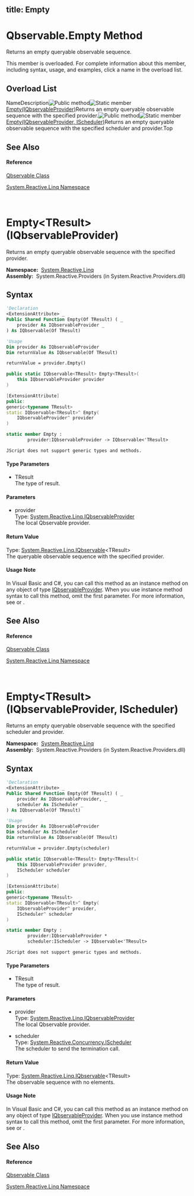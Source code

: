 title: Empty
---
# Qbservable.Empty Method

Returns an empty queryable observable sequence.

This member is overloaded. For complete information about this member, including syntax, usage, and examples, click a name in the overload list.

## Overload List

NameDescription![Public method](https://reactiveui.net/assets/img/Hh303103.pubmethod(en-us,VS.103).gif "Public method")![Static member](https://reactiveui.net/assets/img/Hh244319.static(en-us,VS.103).gif "Static member")[Empty<TResult>(IQbservableProvider)](https://msdn.microsoft.com/en-us/library/m:system.reactive.linq.qbservable.empty%60%601(system.reactive.linq.iqbservableprovider)(v=VS.103))Returns an empty queryable observable sequence with the specified provider.![Public method](https://reactiveui.net/assets/img/Hh303103.pubmethod(en-us,VS.103).gif "Public method")![Static member](https://reactiveui.net/assets/img/Hh244319.static(en-us,VS.103).gif "Static member")[Empty<TResult>(IQbservableProvider, IScheduler)](https://msdn.microsoft.com/en-us/library/m:system.reactive.linq.qbservable.empty%60%601(system.reactive.linq.iqbservableprovider%2csystem.reactive.concurrency.ischeduler)(v=VS.103))Returns an empty queryable observable sequence with the specified scheduler and provider.Top

## See Also

#### Reference

[Qbservable Class](Qbservable/Qbservable)

[System.Reactive.Linq Namespace](System.Reactive.Linq/System.Reactive.Linq)



<br />

# Empty\<TResult\>(IQbservableProvider)

Returns an empty queryable observable sequence with the specified provider.

**Namespace:**  [System.Reactive.Linq](System.Reactive.Linq/System.Reactive.Linq)  
**Assembly:**  System.Reactive.Providers (in System.Reactive.Providers.dll)

## Syntax

```vb
'Declaration
<ExtensionAttribute> _
Public Shared Function Empty(Of TResult) ( _
    provider As IQbservableProvider _
) As IQbservable(Of TResult)
```

```vb
'Usage
Dim provider As IQbservableProvider
Dim returnValue As IQbservable(Of TResult)

returnValue = provider.Empty()
```

```csharp
public static IQbservable<TResult> Empty<TResult>(
    this IQbservableProvider provider
)
```

```c++
[ExtensionAttribute]
public:
generic<typename TResult>
static IQbservable<TResult>^ Empty(
    IQbservableProvider^ provider
)
```

```fsharp
static member Empty : 
        provider:IQbservableProvider -> IQbservable<'TResult> 
```

```jscript
JScript does not support generic types and methods.
```

#### Type Parameters

- TResult  
  The type of result.

#### Parameters

- provider  
  Type: [System.Reactive.Linq.IQbservableProvider](IQbservableProvider/IQbservableProvider)  
  The local Qbservable provider.

#### Return Value

Type: [System.Reactive.Linq.IQbservable](IQbservable/IQbservable(TSource))\<TResult\>  
The queryable observable sequence with the specified provider.

#### Usage Note

In Visual Basic and C\#, you can call this method as an instance method on any object of type [IQbservableProvider](IQbservableProvider/IQbservableProvider). When you use instance method syntax to call this method, omit the first parameter. For more information, see [](https://msdn.microsoft.com/en-us/library/Bb384936) or [](https://msdn.microsoft.com/en-us/library/Bb383977).

## See Also

#### Reference

[Qbservable Class](Qbservable/Qbservable)

[System.Reactive.Linq Namespace](System.Reactive.Linq/System.Reactive.Linq)



<br />

# Empty\<TResult\>(IQbservableProvider, IScheduler)

Returns an empty queryable observable sequence with the specified scheduler and provider.

**Namespace:**  [System.Reactive.Linq](System.Reactive.Linq/System.Reactive.Linq)  
**Assembly:**  System.Reactive.Providers (in System.Reactive.Providers.dll)

## Syntax

```vb
'Declaration
<ExtensionAttribute> _
Public Shared Function Empty(Of TResult) ( _
    provider As IQbservableProvider, _
    scheduler As IScheduler _
) As IQbservable(Of TResult)
```

```vb
'Usage
Dim provider As IQbservableProvider
Dim scheduler As IScheduler
Dim returnValue As IQbservable(Of TResult)

returnValue = provider.Empty(scheduler)
```

```csharp
public static IQbservable<TResult> Empty<TResult>(
    this IQbservableProvider provider,
    IScheduler scheduler
)
```

```c++
[ExtensionAttribute]
public:
generic<typename TResult>
static IQbservable<TResult>^ Empty(
    IQbservableProvider^ provider, 
    IScheduler^ scheduler
)
```

```fsharp
static member Empty : 
        provider:IQbservableProvider * 
        scheduler:IScheduler -> IQbservable<'TResult> 
```

```jscript
JScript does not support generic types and methods.
```

#### Type Parameters

- TResult  
  The type of result.

#### Parameters

- provider  
  Type: [System.Reactive.Linq.IQbservableProvider](IQbservableProvider/IQbservableProvider)  
  The local Qbservable provider.

- scheduler  
  Type: [System.Reactive.Concurrency.IScheduler](IScheduler/IScheduler)  
  The scheduler to send the termination call.

#### Return Value

Type: [System.Reactive.Linq.IQbservable](IQbservable/IQbservable(TSource))\<TResult\>  
The observable sequence with no elements.

#### Usage Note

In Visual Basic and C\#, you can call this method as an instance method on any object of type [IQbservableProvider](IQbservableProvider/IQbservableProvider). When you use instance method syntax to call this method, omit the first parameter. For more information, see [](https://msdn.microsoft.com/en-us/library/Bb384936) or [](https://msdn.microsoft.com/en-us/library/Bb383977).

## See Also

#### Reference

[Qbservable Class](Qbservable/Qbservable)

[System.Reactive.Linq Namespace](System.Reactive.Linq/System.Reactive.Linq)

